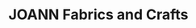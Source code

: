 ---
title: "JOANN Fabrics and Crafts"
url: /regency-mall/joann-fabrics-and-crafts/
shop: Basteln
---